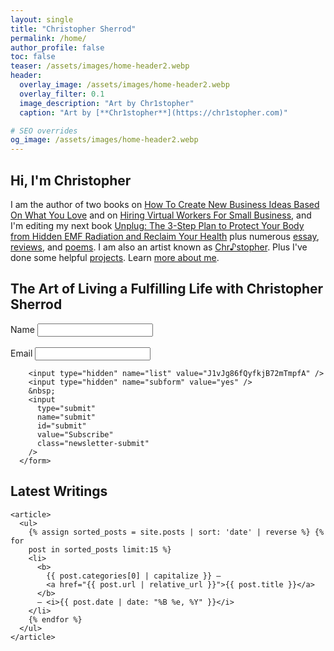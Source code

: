 ```yaml
---
layout: single
title: "Christopher Sherrod"
permalink: /home/
author_profile: false
toc: false
teaser: /assets/images/home-header2.webp
header:
  overlay_image: /assets/images/home-header2.webp
  overlay_filter: 0.1
  image_description: "Art by Chr1stopher"
  caption: "Art by [**Chr1stopher**](https://chr1stopher.com)"

# SEO overrides
og_image: /assets/images/home-header2.webp
---
```

## Hi, I'm Christopher

I am the author of two books on [How To Create New Business Ideas Based On What You Love](/business-ideas/)
 and on [Hiring Virtual Workers For Small Business](/hiring/),
 and I'm editing my next book [Unplug: The 3-Step Plan to Protect Your Body from Hidden EMF Radiation
 and Reclaim Your Health](/unplug/)
 plus numerous [essay](/categories/#essays),
 [reviews](/categories/#reviews/), and
 [poems](/categories/#poems).
 I am also an artist known as [Chr♪stopher](https://chr1stopher.com).
 Plus I've done some helpful [projects](/projects/).
 Learn [more about me](/about/).

 ## The Art of Living a Fulfilling Life with Christopher Sherrod
<form
        action="https://mail.nanakasha.com/subscribe"
        method="POST"
        accept-charset="utf-8"
        class="newsletter-form"
      >
        <div class="newsletter-field">
          <label for="name">Name</label>
          <input type="text" name="name" id="name" />
        </div>
        &nbsp;
        <div class="newsletter-field">
          <label for="email">Email</label>
          <input type="email" name="email" id="email" />
        </div>
        <div style="display: none">
          <label for="hp">HP</label>
          <input type="text" name="hp" id="hp" />
        </div>

        <input type="hidden" name="list" value="J1vJg86fQyfkjB72mTmpfA" />
        <input type="hidden" name="subform" value="yes" />
        &nbsp;
        <input
          type="submit"
          name="submit"
          id="submit"
          value="Subscribe"
          class="newsletter-submit"
        />
      </form>

## Latest Writings
    <article>
      <ul>
        {% assign sorted_posts = site.posts | sort: 'date' | reverse %} {% for
        post in sorted_posts limit:15 %}
        <li>
          <b>
            {{ post.categories[0] | capitalize }} –
            <a href="{{ post.url | relative_url }}">{{ post.title }}</a>
          </b>
          – <i>{{ post.date | date: "%B %e, %Y" }}</i>
        </li>
        {% endfor %}
      </ul>
    </article>
  </section>
